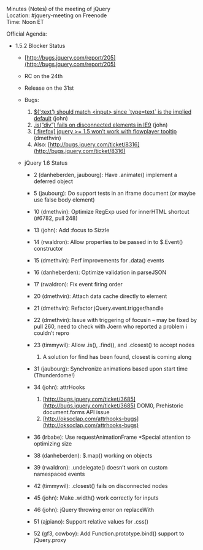 Minutes (Notes) of the meeting of jQuery  
 Location: \#jquery-meeting on Freenode  
 Time: Noon ET

Official Agenda:

-   1.5.2 Blocker Status
    -   [http://bugs.jquery.com/report/205](http://bugs.jquery.com/report/205)
    -   RC on the 24th
    -   Release on the 31st
    -   Bugs:
        1.  [\$(‘:text’) should match \<input\> since \`type=text\` is
            the implied default](http://bugs.jquery.com/ticket/8380)
            (john)
        2.  [.is(“div”) fails on disconnected elements in
            IE9](http://bugs.jquery.com/ticket/8381) (john)
        3.  [[ firefox] jquery \>= 1.5 won’t work with flowplayer
            tooltip](http://bugs.jquery.com/ticket/8474) (dmethvin)
        4.  Also:
            [http://bugs.jquery.com/ticket/8316](http://bugs.jquery.com/ticket/8316)

    -   jQuery 1.6 Status
        -   2 (danheberden, jaubourg): Have .animate() implement a
            deferred object
        -   5 (jaubourg): Do support tests in an iframe document (or
            maybe use false body element)
        -   10 (dmethvin): Optimize RegExp used for innerHTML shortcut
            (\#6782, pull 248)
        -   13 (john): Add :focus to Sizzle
        -   14 (rwaldron): Allow properties to be passed in to
            \$.Event() constructor
        -   15 (dmethvin): Perf improvements for .data() events
        -   16 (danheberden): Optimize validation in parseJSON
        -   17 (rwaldron): Fix event firing order
        -   20 (dmethvin): Attach data cache directly to element
        -   21 (dmethvin): Refactor jQuery.event.trigger/handle
        -   22 (dmethvin): Issue with triggering of focusin – may be
            fixed by pull 260, need to check with Joern who reported a
            problem i couldn’t repro
        -   23 (timmywil): Allow .is(), .find(), and .closest() to
            accept nodes
            1.  A solution for find has been found, closest is coming
                along

        -   31 (jaubourg): Synchronize animations based upon start time
            (Thunderdome!)
        -   34 (john): attrHooks
            1.  [http://bugs.jquery.com/ticket/3685](http://bugs.jquery.com/ticket/3685)
                DOM0, Prehistoric document.forms API issue
            2.  [http://oksoclap.com/attrhooks-bugs](http://oksoclap.com/attrhooks-bugs)

        -   36 (lrbabe): Use requestAnimationFrame \*Special attention
            to optimizing size
        -   38 (danheberden): \$.map() working on objects
        -   39 (rwaldron): .undelegate() doesn’t work on custom
            namespaced events
        -   42 (timmywil): .closest() fails on disconnected nodes
        -   45 (john): Make .width() work correctly for inputs
        -   46 (john): jQuery throwing error on replaceWith
        -   51 (ajpiano): Support relative values for .css()
        -   52 (gf3, cowboy): Add Function.prototype.bind() support to
            jQuery.proxy


